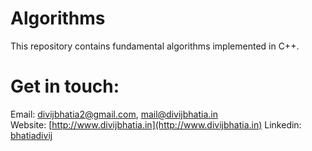 # Algorithms
This repository contains fundamental algorithms implemented in C++.

# Get in touch:
Email: [divijbhatia2@gmail.com](mailto:divijbhatia2@gmail.com), [mail@divijbhatia.in](mailto:mail@divijbhatia.in)     
Website: [http://www.divijbhatia.in](http://www.divijbhatia.in)
Linkedin: [bhatiadivij](https://www.linkedin.com/in/bhatiadivij)